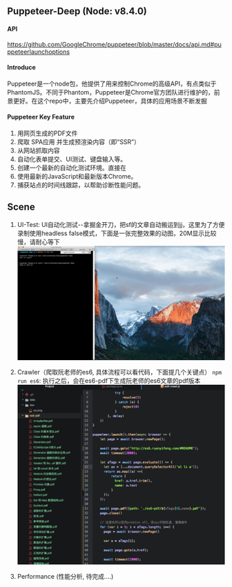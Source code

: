 ## Puppeteer-Deep (Node: v8.4.0)

#### API
https://github.com/GoogleChrome/puppeteer/blob/master/docs/api.md#puppeteerlaunchoptions

#### Introduce
Puppeteer是一个node包，他提供了用来控制Chrome的高级API，有点类似于PhantomJS。不同于Phantom，Puppeteer是Chrome官方团队进行维护的，前景更好。在这个repo中，主要先介绍Puppeteer，具体的应用场景不断发掘

#### Puppeteer Key Feature
1. 用网页生成的PDF文件
2. 爬取 SPA应用 并生成预渲染内容（即“SSR”）
3. 从网站抓取内容
4. 自动化表单提交、UI测试、键盘输入等。
5. 创建一个最新的自动化测试环境。直接在
6. 使用最新的JavaScript和最新版本Chrome。
7. 捕获站点的时间线跟踪，以帮助诊断性能问题。

## Scene
1. UI-Test: UI自动化测试--拿掘金开刀，把sf的文章自动搬运到jj，这里为了方便录制使用headless false模式，下面是一张完整效果的动图，20M显示比较慢，请耐心等下
![](./doc/sf-jj.gif)

2. Crawler（爬取阮老师的es6, 具体流程可以看代码，下面提几个关键点）
`npm run es6`: 执行之后，会在es6-pdf下生成阮老师的es6文章的pdf版本
![](./doc/es6.png)

3. Performance (性能分析, 待完成....)
